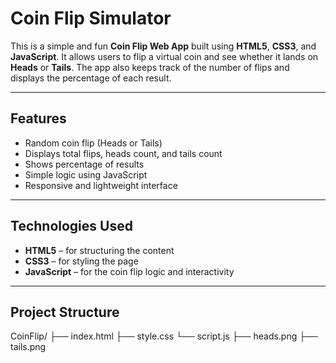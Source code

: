 # Coin Flip Simulator

This is a simple and fun **Coin Flip Web App** built using **HTML5**, **CSS3**, and **JavaScript**. It allows users to flip a virtual coin and see whether it lands on **Heads** or **Tails**. The app also keeps track of the number of flips and displays the percentage of each result.

---

## Features

- Random coin flip (Heads or Tails)
- Displays total flips, heads count, and tails count
- Shows percentage of results
- Simple logic using JavaScript
- Responsive and lightweight interface

---

## Technologies Used

- **HTML5** – for structuring the content
- **CSS3** – for styling the page
- **JavaScript** – for the coin flip logic and interactivity

---

## Project Structure

CoinFlip/
├── index.html
├── style.css
└── script.js
├── heads.png
├── tails.png
